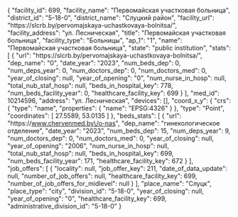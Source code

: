 {
    "facility_id": 699,
    "facility_name": "Первомайская участковая больница",
    "district_id": "5-18-0",
    "district_name": "Слуцкий район",
    "facility_url": "https:\/\/slcrb.by\/pervomajskaya-uchastkovaya-bolnitsa\/",
    "facility_address": "ул. Лесническая",
    "title": "Первомайская участковая больница",
    "facility_type": "Больницы",
    "ap_1": "1",
    "name": "Первомайская участковая больница",
    "state": "public institution",
    "stats": [
        {
            "url": "https:\/\/slcrb.by\/pervomajskaya-uchastkovaya-bolnitsa\/",
            "dep_name": "0",
            "date_year": "2023",
            "num_beds_dep": 0,
            "num_deps_year": 0,
            "num_doctors_dep": 0,
            "num_doctors_med": 0,
            "year_of_closing": null,
            "year_of_opening": "0",
            "num_nurse_in_hosp": null,
            "total_nub_staf_hosp": null,
            "beds_in_hospital_key": 778,
            "num_beds_facility_year": 0,
            "healthcare_facility_key": 699
        }
    ],
    "med_id": 10214596,
    "address": "ул. Лесническая",
    "devices": [],
    "coord_x_y": {
        "crs": {
            "type": "name",
            "properties": {
                "name": "EPSG:4326"
            }
        },
        "type": "Point",
        "coordinates": [
            27.5589,
            53.0135
        ]
    },
    "beds_stats": [
        {
            "url": "https:\/\/www.chervenmed.by\/o-nas",
            "dep_name": "гинекологическое отделение",
            "date_year": "2023",
            "num_beds_dep": 15,
            "num_deps_year": 9,
            "num_doctors_dep": 0,
            "num_doctors_med": 0,
            "year_of_closing": null,
            "year_of_opening": "2006",
            "num_nurse_in_hosp": null,
            "total_nub_staf_hosp": null,
            "beds_in_hospital_key": 699,
            "num_beds_facility_year": 171,
            "healthcare_facility_key": 672
        }
    ],
    "job_offers": [
        {
            "locality": null,
            "job_offer_key": 211,
            "date_of_data_update": null,
            "number_of_job_offers": null,
            "healthcare_facility_key": 699,
            "number_of_job_offers_for_midlevel": null
        }
    ],
    "place_name": "Слуцк",
    "place_type": "city",
    "division_id": "5-18-0",
    "year_of_closing": null,
    "year_of_opening": "0",
    "healthcare_facility_key": 699,
    "administrative_division_id": "5-18-0"
}
